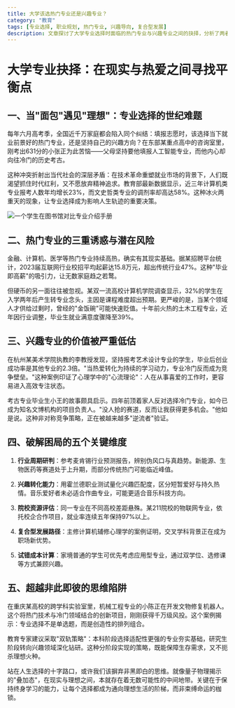 ```yaml
---
title: 大学该选热门专业还是兴趣专业？
category: "教育"
tags: [专业选择, 职业规划, 热门专业, 兴趣导向, 复合型发展]
description: 文章探讨了大学专业选择时面临的热门专业与兴趣专业之间的抉择，分析了两者各自的优缺点，并提出了行业周期研判、兴趣转化能力、院校资源评估等五个关键维度来帮助做出决策，提倡采用复合型发展路径及分阶段实现策略，以在现实与理想之间找到平衡。
---
```

# 大学专业抉择：在现实与热爱之间寻找平衡点 

## 一、当"面包"遇见"理想"：专业选择的世纪难题
 
 每年六月高考季，全国近千万家庭都会陷入同个纠结：填报志愿时，该选择当下就业前景好的热门专业，还是坚持自己的兴趣方向？在东部某重点高中的咨询室里，刚考出631分的小张正为此苦恼——父母坚持要他填报人工智能专业，而他内心却向往冷门的历史考古。
 
 这种冲突折射出当代社会的深层矛盾：在技术革命重塑就业市场的背景下，人们既渴望抓住时代红利，又不愿放弃精神追求。教育部最新数据显示，近三年计算机类专业报考人数年均增长23%，而文史哲类专业的调剂率却高达58%。这种冰火两重天的现象，让专业选择成为影响人生轨迹的重要决策。

![一个学生在图书馆对比专业介绍手册](https://images.unsplash.com/photo-1580894906475-403276d3942d?ixlib=rb-1.2.1&auto=format&fit=crop&w=1920&q=80)

## 二、热门专业的三重诱惑与潜在风险
 
 金融、计算机、医学等热门专业持续高热，确实有其现实基础。据某招聘平台统计，2023届互联网行业校招平均起薪达15.8万元，超出传统行业47%。这种"毕业即高薪"的吸引力，让无数家庭趋之若鹜。
 
 但硬币的另一面往往被忽视。某双一流高校计算机学院调查显示，32%的学生在入学两年后产生转专业念头，主因是课程难度超出预期。更严峻的是，当某个领域人才供给过剩时，曾经的"金饭碗"可能快速贬值。十年前火热的土木工程专业，近年因行业调整，毕业生就业满意度骤降至39%。

## 三、兴趣专业的价值被严重低估
 
 在杭州某美术学院执教的李教授发现，坚持报考艺术设计专业的学生，毕业后创业成功率是其他专业的2.3倍。"当热爱转化为持续的学习动力，专业冷门反而成为竞争壁垒。"这种案例印证了心理学中的"心流理论"：人在从事喜爱的工作时，更容易进入高效专注状态。
 
 考古专业毕业生小王的故事颇具启示。四年前顶着家人反对选择冷门专业，如今已成为知名文博机构的项目负责人。"没人抢的赛道，反而让我获得更多机会。"他如是说。这种非对称竞争策略，正在被越来越多"逆流者"验证。

## 四、破解困局的五个关键维度
 
 1. **行业周期研判**：参考麦肯锡行业预测报告，辨别伪风口与真趋势。新能源、生物医药等赛道处于上升期，而部分传统热门可能临近峰值。
 
 2. **兴趣转化能力**：用霍兰德职业测试量化兴趣匹配度，区分短暂爱好与持久热情。音乐爱好者未必适合作曲专业，可能更适合音乐科技方向。
 
 3. **院校资源评估**：同一专业在不同高校差距悬殊。某211院校的物联网专业，依托校企合作项目，就业率连续五年保持97%以上。
 
 4. **复合型发展路径**：主修计算机辅修心理学的案例证明，交叉学科背景正在成为职场新优势。
 
 5. **试错成本计算**：家境普通的学生可优先考虑应用型专业，通过双学位、选修课等方式兼顾兴趣。

## 五、超越非此即彼的思维陷阱
 
 在重庆某高校的跨学科实验室里，机械工程专业的小陈正在开发文物修复机器人。这个将热门技术与冷门领域结合的创新项目，刚刚获得千万级风投。这个案例揭示：专业选择不是单选题，而是创造性的排列组合。
 
 教育专家建议采取"双轨策略"：本科阶段选择适配性更强的专业夯实基础，研究生阶段转向兴趣领域深化钻研。这种分阶段实现的策略，既能保障生存需求，又不扼杀理想火种。
 
 站在人生选择的十字路口，或许我们该摒弃非黑即白的思维。就像量子物理揭示的"叠加态"，在现实与理想之间，本就存在着无数可能性的中间地带。关键在于保持终身学习的能力，让每个选择都成为通向理想生活的阶梯，而非束缚命运的枷锁。